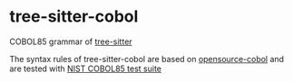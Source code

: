 # tree-sitter-cobol

COBOL85 grammar of [tree-sitter](https://github.com/tree-sitter/tree-sitter) 

The syntax rules of tree-sitter-cobol are based on [opensource-cobol](https://github.com/yutaro-sakamoto/opensource-cobol)
and are tested with [NIST COBOL85 test suite](https://www.itl.nist.gov/div897/ctg/cobol_form.htm)
